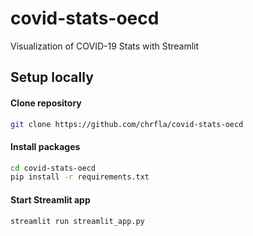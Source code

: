 # covid-stats-oecd
Visualization of COVID-19 Stats with Streamlit 

## Setup locally

#### Clone repository

```bash
git clone https://github.com/chrfla/covid-stats-oecd
```

#### Install packages

```bash
cd covid-stats-oecd
pip install -r requirements.txt
```

#### Start Streamlit app

```bash
streamlit run streamlit_app.py
```

